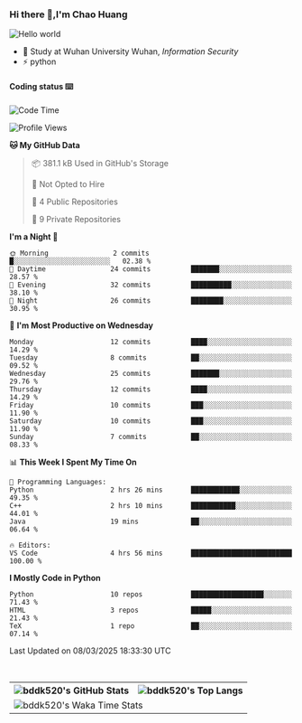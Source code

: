 ### Hi there 👋,I'm Chao Huang


<img src="https://raw.githubusercontent.com/sagar-viradiya/sagar-viradiya/master/resources/banner.png" alt="Hello world">


<br/>


- 🍻  Study at Wuhan University Wuhan, _Information Security_
- ⚡  python



#### Coding status  ⌨️

<!--START_SECTION:waka-->
![Code Time](http://img.shields.io/badge/Code%20Time-674%20hrs%2015%20mins-blue)

![Profile Views](http://img.shields.io/badge/Profile%20Views-0-blue)

**🐱 My GitHub Data** 

> 📦 381.1 kB Used in GitHub's Storage 
 > 
> 🚫 Not Opted to Hire
 > 
> 📜 4 Public Repositories 
 > 
> 🔑 9 Private Repositories 
 > 
**I'm a Night 🦉** 

```text
🌞 Morning                2 commits           █░░░░░░░░░░░░░░░░░░░░░░░░   02.38 % 
🌆 Daytime                24 commits          ███████░░░░░░░░░░░░░░░░░░   28.57 % 
🌃 Evening                32 commits          ██████████░░░░░░░░░░░░░░░   38.10 % 
🌙 Night                  26 commits          ████████░░░░░░░░░░░░░░░░░   30.95 % 
```
📅 **I'm Most Productive on Wednesday** 

```text
Monday                   12 commits          ████░░░░░░░░░░░░░░░░░░░░░   14.29 % 
Tuesday                  8 commits           ██░░░░░░░░░░░░░░░░░░░░░░░   09.52 % 
Wednesday                25 commits          ███████░░░░░░░░░░░░░░░░░░   29.76 % 
Thursday                 12 commits          ████░░░░░░░░░░░░░░░░░░░░░   14.29 % 
Friday                   10 commits          ███░░░░░░░░░░░░░░░░░░░░░░   11.90 % 
Saturday                 10 commits          ███░░░░░░░░░░░░░░░░░░░░░░   11.90 % 
Sunday                   7 commits           ██░░░░░░░░░░░░░░░░░░░░░░░   08.33 % 
```


📊 **This Week I Spent My Time On** 

```text
💬 Programming Languages: 
Python                   2 hrs 26 mins       ████████████░░░░░░░░░░░░░   49.35 % 
C++                      2 hrs 10 mins       ███████████░░░░░░░░░░░░░░   44.01 % 
Java                     19 mins             ██░░░░░░░░░░░░░░░░░░░░░░░   06.64 % 

🔥 Editors: 
VS Code                  4 hrs 56 mins       █████████████████████████   100.00 % 
```

**I Mostly Code in Python** 

```text
Python                   10 repos            ██████████████████░░░░░░░   71.43 % 
HTML                     3 repos             █████░░░░░░░░░░░░░░░░░░░░   21.43 % 
TeX                      1 repo              ██░░░░░░░░░░░░░░░░░░░░░░░   07.14 % 
```




 Last Updated on 08/03/2025 18:33:30 UTC
<!--END_SECTION:waka-->

<br/>

<table>
  <tr>
    <th>
      <img alt="bddk520's GitHub Stats" src="https://github-readme-stats-git-masterrstaa-rickstaa.vercel.app/api?username=bddk520&show_icons=true&theme=transparent&hide_border=true" align="center" />
    </th>
    <th>
      <img alt="bddk520's Top Langs" src="https://github-readme-stats-git-masterrstaa-rickstaa.vercel.app/api/top-langs/?username=bddk520&layout=compact&theme=transparent&hide_border=true&langs_count=10&hide=CMake" align="center" /> 
    </th>
  </tr>
  <tr>
    <td colspan=2>
      <img alt="bddk520's Waka Time Stats" src="https://github-readme-stats.vercel.app/api/wakatime?username=bddk&hide_border=true&layout=compact&theme=transparent&custom_title=WorkTimeThisWeek&range=last_7_days" align="center"/>
    </td>
  </tr>
</table>
